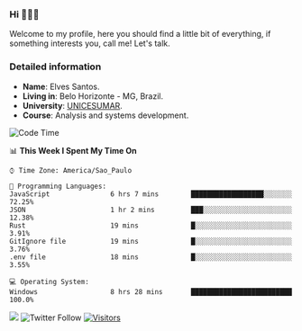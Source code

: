 


### Hi 🙋🏽‍♂️

Welcome to my profile, here you should find a little bit of everything, if something interests you, call me! Let's talk.

### Detailed information

* **Name**: Elves Santos.
* **Living in**: Belo Horizonte - MG, Brazil.
* **University**: [UNICESUMAR](https://venhaparaunicesumar.com.br/pos-graduacao).
* **Course**: Analysis and systems development.

<!--START_SECTION:waka-->
![Code Time](http://img.shields.io/badge/Code%20Time-39%20hrs%2024%20mins-blue)

📊 **This Week I Spent My Time On** 

```text
⌚︎ Time Zone: America/Sao_Paulo

💬 Programming Languages: 
JavaScript               6 hrs 7 mins        ██████████████████░░░░░░░   72.25% 
JSON                     1 hr 2 mins         ███░░░░░░░░░░░░░░░░░░░░░░   12.38% 
Rust                     19 mins             █░░░░░░░░░░░░░░░░░░░░░░░░   3.91% 
GitIgnore file           19 mins             █░░░░░░░░░░░░░░░░░░░░░░░░   3.76% 
.env file                18 mins             █░░░░░░░░░░░░░░░░░░░░░░░░   3.55%

💻 Operating System: 
Windows                  8 hrs 28 mins       █████████████████████████   100.0%

```


<!--END_SECTION:waka-->


<a href="https://www.linkedin.com/in/e1vescmd/"  target="_blank"><img src="https://img.shields.io/badge/-LinkedIn-%230077B5?style=for-the-badge&logo=linkedin&logoColor=white" target="_blank"></a>
![Twitter Follow](https://img.shields.io/twitter/follow/e1vescmd?color=00aced&label=Twitter&style=for-the-badge)
[![Visitors](https://api.visitorbadge.io/api/visitors?path=https%3A%2F%2Fgithub.com%2Fe1vescmd&labelColor=%23697689&countColor=%23d9e3f0)](https://visitorbadge.io/status?path=https%3A%2F%2Fgithub.com%2Fe1vescmd)
